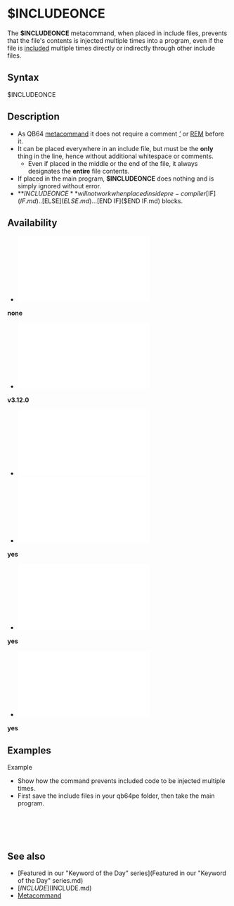 # $INCLUDEONCE

The **$INCLUDEONCE** metacommand, when placed in include files, prevents that the file's contents is injected multiple times into a program, even if the file is [included](included.md) multiple times directly or indirectly through other include files.

  

## Syntax

$INCLUDEONCE
  

## Description

* As QB64 [metacommand](metacommand.md) it does not require a comment *[']('.md)* or [REM](REM.md) before it.
* It can be placed everywhere in an include file, but must be the **only** thing in the line, hence without additional whitespace or comments.
	+ Even if placed in the middle or the end of the file, it always designates the **entire** file contents.
* If placed in the main program, **$INCLUDEONCE** does nothing and is simply ignored without error.
* **$INCLUDEONCE** will not work when placed inside pre-compiler [$IF]($IF.md)..[$ELSE]($ELSE.md)...[$END IF]($END IF.md) blocks.

  

## Availability

* [![none](![none.md)](File:Qb64.png "none")

**none**
* [![v3.12.0](![v3.12.0.md)](File:Qbpe.png "v3.12.0")

**v3.12.0**
* [![Apix.png](![Apix.png.md)](File:Apix.png)
* [![yes](![yes.md)](File:Win.png "yes")

**yes**
* [![yes](![yes.md)](File:Lnx.png "yes")

**yes**
* [![yes](![yes.md)](File:Osx.png "yes")

**yes**

  

## Examples

Example
* Show how the command prevents included code to be injected multiple times.
* First save the include files in your qb64pe folder, then take the main program.

``` 'included by test.bas and incl.bm  $INCLUDEONCE  [PRINT](PRINT.md) [PRINT](PRINT.md) "This prints from file once.bm, and should appear only once on screen."  
```

``` 'included 2 times by test.bas  [PRINT](PRINT.md) [PRINT](PRINT.md) "This prints from file incl.bm, it should appear 2 times on screen."  '[$INCLUDE]($INCLUDE.md): 'once.bm'  
```

``` 'this is a test for $INCLUDEONCE behavior  [PRINT](PRINT.md) "This prints from the test.bas main program."  '[$INCLUDE]($INCLUDE.md): 'incl.bm' '[$INCLUDE]($INCLUDE.md): 'once.bm' '[$INCLUDE]($INCLUDE.md): 'incl.bm'  [END](END.md)  
```

``` This prints from the test.bas main program.  This prints from file incl.bm, it should appear 2 times on screen.  This prints from file once.bm, and should appear only once on screen.  This prints from file incl.bm, it should appear 2 times on screen.  
```

``` **Explanation**  Even as the file *once.bm* is included 3 times into the *test.bas* program  (2 times indirectly through *incl.bm* and 1 time directly), the contained  PRINT statements are injected only once into the program due to the use  of the $INCLUDEONCE metacommand.  
```

  

## See also

* [Featured in our "Keyword of the Day" series](Featured in our "Keyword of the Day" series.md)
* [$INCLUDE]($INCLUDE.md)
* [Metacommand](Metacommand.md)

  
